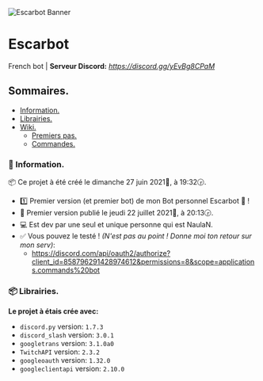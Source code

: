 ![Escarbot Banner](https://eapi.pcloud.com/getpubthumb?code=XZRid0ZTDpXjJtGtXHb2MjxJB6w57vMB4V0&linkpassword=undefined&size=1078x190&crop=0&type=auto)
# Escarbot
French bot | **Serveur Discord:** _https://discord.gg/yEvBg8CPaM_

## Sommaires.
* [Information.](#-information)
* [Librairies.](#-librairies)
* [Wiki.](https://github.com/NaulaN/Escarbot-py/wiki)
    * [Premiers pas.](https://github.com/NaulaN/Escarbot-py/wiki/Premiers-pas)
    * [Commandes.](https://github.com/NaulaN/Escarbot-py/wiki/Commandes)

### 📰 Information.
📦 Ce projet à été créé le ‎dimanche ‎27 ‎juin ‎2021📅, à ‏‎19:32🕞.
* 1️⃣ Premier version (et premier bot) de mon Bot personnel Escarbot 🤖 !
* 🧐 Premier version publié le ‎jeudi ‎22 ‎juillet ‎2021📅, à ‏‎20:13🕞.
* 💻 Est dev par une seul et unique personne qui est NaulaN.
* ✅ Vous pouvez le testé ! _(N'est pas au point ! Donne moi ton retour sur mon serv)_:
  *  https://discord.com/api/oauth2/authorize?client_id=858796291428974612&permissions=8&scope=applications.commands%20bot

### 📦 Librairies.
**Le projet à étais crée avec:**
* `discord.py` version: `1.7.3`
* `discord_slash` version: `3.0.1`
* `googletrans` version: `3.1.0a0`
* `TwitchAPI` version: `2.3.2`
* `googleoauth` version: `1.32.0`
* `googleclientapi` version: `2.10.0`
